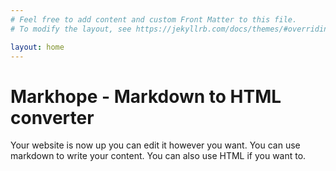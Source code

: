 ```yaml
---
# Feel free to add content and custom Front Matter to this file.
# To modify the layout, see https://jekyllrb.com/docs/themes/#overriding-theme-defaults

layout: home
---
```


# Markhope - Markdown to HTML converter
Your website is now up you can edit it however you want. You can use markdown to write your content. You can also use HTML if you want to.